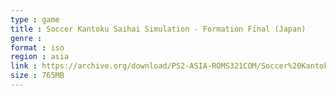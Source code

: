 ```yaml
---
type : game
title : Soccer Kantoku Saihai Simulation - Formation Final (Japan)
genre : 
format : iso
region : asia
link : https://archive.org/download/PS2-ASIA-ROMS321COM/Soccer%20Kantoku%20Saihai%20Simulation%20-%20Formation%20Final%20%28Japan%29.7z
size : 765MB
---
```

